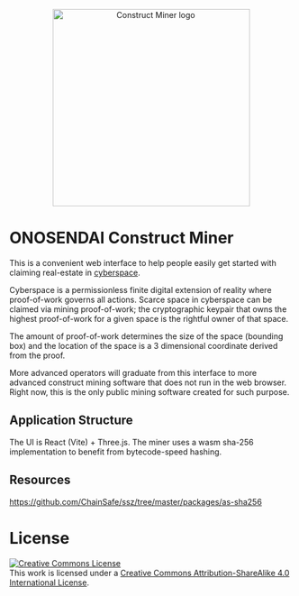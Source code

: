 <p align="center">
  <img src="https://github.com/arkin0x/construct-miner/assets/99223753/e9037348-e281-4802-807d-c4c7ebe0e8a1" width="350" alt="Construct Miner logo" style="margin: 0 auto; display: block;"/>
</p>

# ONOSENDAI Construct Miner

This is a convenient web interface to help people easily get started with claiming real-estate in [cyberspace](https://github.com/arkin0x/cyberspace#claiming-space-and-building-structures).

Cyberspace is a permissionless finite digital extension of reality where proof-of-work governs all actions. Scarce space in cyberspace can be claimed via mining proof-of-work; the cryptographic keypair that owns the highest proof-of-work for a given space is the rightful owner of that space.

The amount of proof-of-work determines the size of the space (bounding box) and the location of the space is a 3 dimensional coordinate derived from the proof.

More advanced operators will graduate from this interface to more advanced construct mining software that does not run in the web browser. Right now, this is the only public mining software created for such purpose.

## Application Structure

The UI is React (Vite) + Three.js. The miner uses a wasm sha-256 implementation to benefit from bytecode-speed hashing.

## Resources

https://github.com/ChainSafe/ssz/tree/master/packages/as-sha256

# License

<a rel="license" href="http://creativecommons.org/licenses/by-sa/4.0/"><img alt="Creative Commons License" style="border-width:0" src="https://i.creativecommons.org/l/by-sa/4.0/88x31.png" /></a><br />This work is licensed under a <a rel="license" href="http://creativecommons.org/licenses/by-sa/4.0/">Creative Commons Attribution-ShareAlike 4.0 International License</a>.
